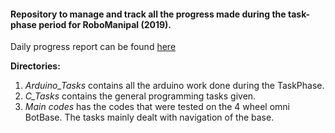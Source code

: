 #### Repository to manage and track all the progress made during the task-phase period for RoboManipal (2019).  

Daily progress report can be found [here](https://github.com/Pranjalmishra30/roboTaskphase/blob/master/RM-TaskPhaseReport.pdf)  

**Directories:**  
1. *Arduino_Tasks* contains all the arduino work done during the TaskPhase.  
2. *C_Tasks* contains the general programming tasks given.
3. *Main codes* has the codes that were tested on the 4 wheel omni BotBase. The tasks mainly dealt with navigation of the base.

 
